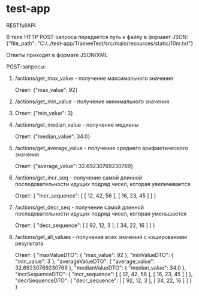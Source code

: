 # test-app
 RESTfullAPI

В теле HTTP POST-запроса передается путь к файлу в формает JSON: {"file_path": "C:/../test-app/TraineeTest/src/main/resources/static/10m.txt"}


Ответы приходят в формате JSON/XML

POST-запросы:
1. /actions/get_max_value - получение максимального значения

   Ответ:  {"max_value": 92}
   
2. /actions/get_min_value - получение минимального значения
3. 
    Ответ:  {"min_value": 3}
    
3. /actions/get_median_value - получение медианы

    Ответ:  {"median_value": 34.0}
    
4. /actions/get_average_value - получение cреднего арифметического значения

    Ответ:  {"average_value": 32.69230769230769}
    
5. /actions/get_incr_seq - получение самой длинной последовательности идущих подряд чисел, которая увеличивается

    Ответ:  {
    "incr_sequence": [
        [
            12,
            42,
            56
        ],
        [
            16,
            23,
            45
        ]
    ]
}
    
6. /actions/get_decr_seq - получение самой длинной последовательности идущих подряд чисел, которая уменьшается

    Ответ:  {
    "decr_sequence": [
        [
            92,
            12,
            3
        ],
        [
            34,
            22,
            16
        ]
    ]
}

7. /actions/get_all_values - получение всех значений c кэшированием результата

    Ответ: {
    "maxValueDTO": {
        "max_value": 92
    },
    "minValueDTO": {
        "min_value": 3
    },
    "averageValueDTO": {
        "average_value": 32.69230769230769
    },
    "medianValueDTO": {
        "median_value": 34.0
    },
    "incrSequenceDTO": {
        "incr_sequence": [
            [
                12,
                42,
                56
            ],
            [
                16,
                23,
                45
            ]
        ]
    },
    "decrSequenceDTO": {
        "decr_sequence": [
            [
                92,
                12,
                3
            ],
            [
                34,
                22,
                16
            ]
        ]
    }
}
    
    
